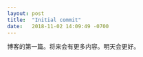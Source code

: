 ```yaml
---
layout: post
title:  "Initial commit"
date:   2018-11-02 14:09:49 -0700
---
```


博客的第一篇。将来会有更多内容。明天会更好。
